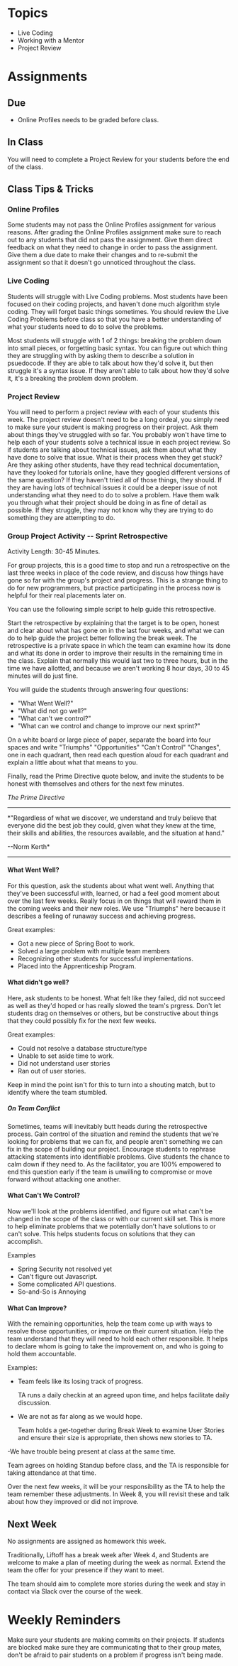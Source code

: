 # Topics

- Live Coding
- Working with a Mentor
- Project Review

# Assignments

## Due

- Online Profiles needs to be graded before class.

## In Class

You will need to complete a Project Review for your students before the end of the class.

## Class Tips & Tricks

### Online Profiles

Some students may not pass the Online Profiles assignment for various reasons. After grading the Online Profiles assignment make sure to reach out to any students that did not pass the assignment. Give them direct feedback on what they need to change in order to pass the assignment. Give them a due date to make their changes and to re-submit the assignment so that it doesn't go unnoticed throughout the class.

### Live Coding

Students will struggle with Live Coding problems. Most students have been focused on their coding projects, and haven't done much algorithm style coding. They will forget basic things sometimes. You should review the Live Coding Problems before class so that you have a better understanding of what your students need to do to solve the problems.

Most students will struggle with 1 of 2 things: breaking the problem down into small pieces, or forgetting basic syntax. You can figure out which thing they are struggling with by asking them to describe a solution in psuedocode. If they are able to talk about how they'd solve it, but then struggle it's a syntax issue. If they aren't able to talk about how they'd solve it, it's a breaking the problem down problem.

### Project Review

You will need to perform a project review with each of your students this week. The project review doesn't need to be a long ordeal, you simply need to make sure your student is making progress on their project. Ask them about things they've struggled with so far. You probably won't have time to help each of your students solve a technical issue in each project review. So if students are talking about technical issues, ask them about what they have done to solve that issue. What is their process when they get stuck? Are they asking other students, have they read technical documentation, have they looked for tutorials online, have they googled different versions of the same question? If they haven't tried all of those things, they should. If they are having lots of technical issues it could be a deeper issue of not understanding what they need to do to solve a problem. Have them walk you through what their project should be doing in as fine of detail as possible. If they struggle, they may not know why they are trying to do something they are attempting to do.

### Group Project Activity -- Sprint Retrospective
Activity Length: 30-45 Minutes. 

For group projects, this is a good time to stop and run a retrospective on the last three weeks in place of the code review, and discuss how things have gone so far with the group's project and progress. This is a strange thing to do for new programmers, but practice participating in the process now is helpful for their real placements later on. 

You can use the following simple script to help guide this retrospective. 



Start the retrospective by explaining that the target is to be open, honest and clear about what has gone on in the last four weeks, and what we can do to help guide the project better following the break week. The retrospective is a private space in which the team can examine how its done and what its done in order to improve their results in the remaining time in the class. Explain that normally this would last two to three hours, but in the time we have allotted, and because we aren't working 8 hour days, 30 to 45 minutes will do just fine. 

You will guide the students through answering four questions:
- "What Went Well?"
- "What did not go well?" 
- "What can't we control?" 
- "What can we control and change to improve our next sprint?" 

On a white board or large piece of paper, separate the board into four spaces and write "Triumphs" "Opportunities" "Can't Control" "Changes", one in each quadrant, then read each question aloud for each quadrant and explain a little about what that means to you. 

Finally, read the Prime Directive quote below, and invite the students to be honest with themselves and others for the next few minutes. 

*The Prime Directive*
***
*"Regardless of what we discover, we understand and truly believe that everyone did the best job they could, given what they knew at the time, their skills and abilities, the resources available, and the situation at hand."

--Norm Kerth*
***

#### What Went Well? 

For this question, ask the students about what went well. Anything that they've been successful with, learned, or had a feel good moment about over the last few weeks. Really focus in on things that will reward them in the coming weeks and their new roles. We use "Triumphs" here because it describes a feeling of runaway success and achieving progress. 

Great examples: 
- Got a new piece of Spring Boot to work. 
- Solved a large problem with multiple team members
- Recognizing other students for successful implementations. 
- Placed into the Apprenticeship Program. 

#### What didn't go well? 

Here, ask students to be honest. What felt like they failed, did not succeed as well as they'd hoped or has really slowed the team's prgress. Don't let students drag on themselves or others, but be constructive about things that they could possibly fix for the next few weeks.

Great examples:
- Could not resolve a database structure/type
- Unable to set aside time to work.
- Did not understand user stories
- Ran out of user stories. 

Keep in mind the point isn't for this to turn into a shouting match, but to identify where the team stumbled. 

##### On Team Conflict

Sometimes, teams will inevitably butt heads during the retrospective process. Gain control of the situation and remind the students that we're looking for problems that we can fix, and people aren't something we can fix in the scope of building our project. Encourage students to rephrase attacking statements into identifiable problems. Give students the chance to calm down if they need to. As the facilitator, you are 100% empowered to end this question early if the team is unwilling to compromise or move forward without attacking one another. 

#### What Can't We Control? 

Now we'll look at the problems identified, and figure out what can't be changed in the scope of the class or with our current skill set. This is more to help eliminate problems that we potentially don't have solutions to or can't solve. This helps students focus on solutions that they can accomplish. 

Examples
- Spring Security not resolved yet
- Can't figure out Javascript. 
- Some complicated API questions. 
- So-and-So is Annoying


#### What Can Improve?

With the remaining opportunities, help the team come up with ways to resolve those opportunities, or improve on their current situation. Help the team understand that they will need to hold each other responsible. It helps to declare whom is going to take the improvement on, and who is going to hold them accountable. 

Examples: 
- Team feels like its losing track of progress. 

   TA runs a daily checkin at an agreed upon time, and helps facilitate daily discussion. 
   
- We are not as far along as we would hope. 

   Team holds a get-together during Break Week to examine User Stories and ensure their size is appropriate, then shows new stories to TA. 

-We have trouble being present at class at the same time. 

   Team agrees on holding Standup before class, and the TA is responsible for taking attendance at that time. 

Over the next few weeks, it will be your responsibility as the TA to help the team remember these adjustments. In Week 8, you will revisit these and talk about how they improved or did not improve. 

## Next Week

No assignments are assigned as homework this week.

Traditionally, Liftoff has a break week after Week 4, and Students are welcome to make a plan of meeting during the week as normal. Extend the team the offer for your presence if they want to meet. 

The team should aim to complete more stories during the week and stay in contact via Slack over the course of the week. 

# Weekly Reminders

Make sure your students are making commits on their projects. If students are blocked make sure they are communicating that to their group mates, don't be afraid to pair students on a problem if progress isn't being made.
